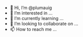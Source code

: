 - 👋 Hi, I’m @plumauig
- 👀 I’m interested in ...
- 🌱 I’m currently learning ...
- 💞️ I’m looking to collaborate on ...
- 📫 How to reach me ...

<!---
plumauig/plumauig is a ✨ special ✨ repository because its `README.md` (this file) appears on your GitHub profile.
You can click the Preview link to take a look at your changes.
--->
